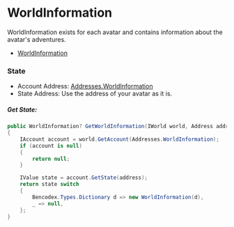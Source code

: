 # WorldInformation

WorldInformation exists for each avatar and contains information about the avatar's adventures.

- [WorldInformation](https://github.com/planetarium/lib9c/blob/1.17.3/Lib9c/Model/WorldInformation.cs)

### State

- Account Address: [Addresses.WorldInformation](https://github.com/planetarium/lib9c/blob/1.17.3/Lib9c/Addresses.cs#L46)
- State Address: Use the address of your avatar as it is.

##### Get State:

```cs
public WorldInformation? GetWorldInformation(IWorld world, Address address)
{
    IAccount account = world.GetAccount(Addresses.WorldInformation);
    if (account is null)
    {
        return null;
    }

    IValue state = account.GetState(address);
    return state switch
    {
        Bencodex.Types.Dictionary d => new WorldInformation(d),
        _ => null,
    };
}
```
